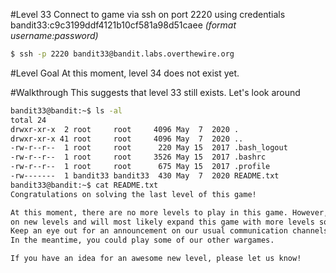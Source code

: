 #Level 33
Connect to game via ssh on port 2220 using credentials bandit33:c9c3199ddf4121b10cf581a98d51caee
_(format username:password)_
```sh
$ ssh -p 2220 bandit33@bandit.labs.overthewire.org
```
#Level Goal
At this moment, level 34 does not exist yet.

#Walkthrough
This suggests that level 33 still exists. Let's look around
```sh
bandit33@bandit:~$ ls -al
total 24
drwxr-xr-x  2 root     root     4096 May  7  2020 .
drwxr-xr-x 41 root     root     4096 May  7  2020 ..
-rw-r--r--  1 root     root      220 May 15  2017 .bash_logout
-rw-r--r--  1 root     root     3526 May 15  2017 .bashrc
-rw-r--r--  1 root     root      675 May 15  2017 .profile
-rw-------  1 bandit33 bandit33  430 May  7  2020 README.txt
bandit33@bandit:~$ cat README.txt 
Congratulations on solving the last level of this game!

At this moment, there are no more levels to play in this game. However, we are constantly working
on new levels and will most likely expand this game with more levels soon.
Keep an eye out for an announcement on our usual communication channels!
In the meantime, you could play some of our other wargames.

If you have an idea for an awesome new level, please let us know!
```